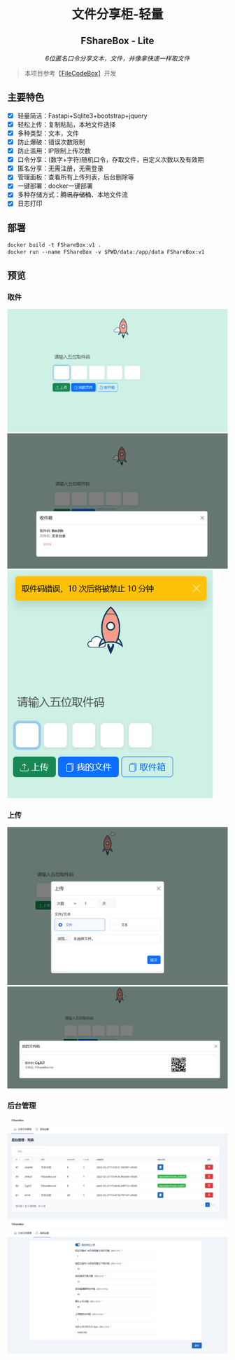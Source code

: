 <div align="center">
<h1>文件分享柜-轻量</h1>
<h2>FShareBox - Lite</h2>
<p><em>6位匿名口令分享文本，文件，并像拿快递一样取文件 </em></p>
</div>

> 本项目参考【[FileCodeBox](https://github.com/vastsa/FileCodeBox)】开发

## 主要特色

- [x] 轻量简洁：Fastapi+Sqlite3+bootstrap+jquery
- [x] 轻松上传：复制粘贴，本地文件选择
- [x] 多种类型：文本，文件
- [x] 防止爆破：错误次数限制
- [x] 防止滥用：IP限制上传次数
- [x] 口令分享：(数字+字符)随机口令，存取文件，自定义次数以及有效期
- [x] 匿名分享：无需注册，无需登录
- [x] 管理面板：查看所有上传列表，后台删除等
- [x] 一键部署：docker一键部署
- [x] 多种存储方式：~~腾讯存储桶~~、本地文件流
- [x] 日志打印

## 部署
```
docker build -t FShareBox:v1 .
docker run --name FShareBox -v $PWD/data:/app/data FShareBox:v1
```
## 预览

### 取件
![index](./images/index.png)
![index2](./images/index_2.png)
![index3](./images/index3.png)
### 上传
![upload](./images/upload.png)
![upload2](./images/upload2.png)

### 后台管理
![admin](./images/admin.png)
![admin2](./images/admin2.png)